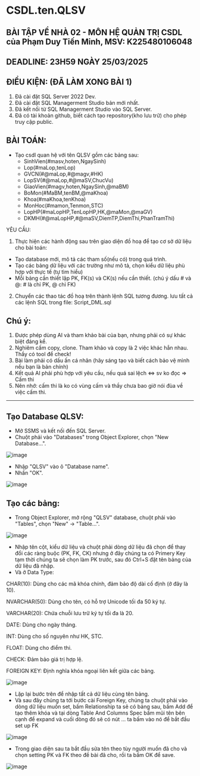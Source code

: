 # CSDL.ten.QLSV
## BÀI TẬP VỀ NHÀ 02 - MÔN HỆ QUẢN TRỊ CSDL của Phạm Duy Tiến Minh, MSV: K225480106048

## DEADLINE: 23H59 NGÀY 25/03/2025

## ĐIỀU KIỆN: (ĐÃ LÀM XONG BÀI 1)
1. Đã cài đặt SQL Server 2022 Dev.
2. Đã cài đặt SQL Managerment Studio bản mới nhất.
3. Đã kết nối từ SQL Managerment Studio vào SQL Server.
4. Đã có tài khoản github, biết cách tạo repository(kho lưu trữ) cho phép truy cập public.

## BÀI TOÁN:
- Tạo csdl quan hệ với tên QLSV gồm các bảng sau:
  + SinhVien(#masv,hoten,NgaySinh)
  + Lop(#maLop,tenLop)
  + GVCN(#@maLop,#@magv,#HK)
  + LopSV(#@maLop,#@maSV,ChucVu)
  + GiaoVien(#magv,hoten,NgaySinh,@maBM)
  + BoMon(#MaBM,tenBM,@maKhoa)
  + Khoa(#maKhoa,tenKhoa)
  + MonHoc(#mamon,Tenmon,STC)
  + LopHP(#maLopHP,TenLopHP,HK,@maMon,@maGV)
  + DKMH(#@maLopHP,#@maSV,DiemTP,DiemThi,PhanTramThi)

YÊU CẦU:
1. Thực hiện các hành động sau trên giao diện đồ hoạ để tạo cơ sở dữ liệu cho bài toán:
  + Tạo database mới, mô tả các tham số(nếu có) trong quá trình.
  + Tạo các bảng dữ liệu với các trường như mô tả, chọn kiểu dữ liệu phù hợp với thực tế (tự tìm hiểu)
  + Mỗi bảng cần thiết lập PK, FK(s) và CK(s) nếu cần thiết. (chú ý dấu # và @: # là chỉ PK, @ chỉ FK)
2. Chuyển các thao tác đồ hoạ trên thành lệnh SQL tương đương. lưu tất cả các lệnh SQL trong file: Script_DML.sql

## Chú ý:
1. Được phép dùng AI và tham khảo bài của bạn, nhưng phải có sự khác biệt đáng kể.
2. Nghiêm cấm copy, clone. Tham khảo và copy là 2 việc khác hẳn nhau. Thầy có tool để check!
3. Bài làm phải có dấu ấn cá nhân (hãy sáng tạo và biết cách bảo vệ mình nếu bạn là bản chính)
4. Kết quả AI phải phù hợp với yêu cầu, nếu quá sai lệch <=> sv ko đọc => Cấm thi
5. Nên nhớ: cấm thi là ko có vùng cấm và thầy chưa bao giờ nói đùa về việc cấm thi.

---

## Tạo Database QLSV:
   * Mở SSMS và kết nối đến SQL Server.
   * Chuột phải vào "Databases" trong Object Explorer, chọn "New Database...".
     
![image](https://github.com/user-attachments/assets/bf3a65e3-3fc1-4691-a667-991fb0e6a35b)

   * Nhập "QLSV" vào ô "Database name".
   * Nhấn "OK".
     
![image](https://github.com/user-attachments/assets/69596d9c-8c86-4e84-b6bb-061b32342b57)

## Tạo các bảng:
   * Trong Object Explorer, mở rộng "QLSV" database, chuột phải vào "Tables", chọn "New" -> "Table...".
     
![image](https://github.com/user-attachments/assets/2d5d700e-0e55-4f0c-b2aa-c1c389b988fd)

   * Nhập tên cột, kiểu dữ liệu và chuột phải dòng dữ liệu đã chọn để thay đổi các ràng buộc (PK, FK, CK) nhưng ở đây chúng ta có Primery Key tạm thời chúng ta sẽ chọn làm PK trước, sau đó Ctrl+S đặt tên bảng của dữ liệu đã nhập.
   * Và ở Data Type:
     
CHAR(10): Dùng cho các mã khóa chính, đảm bảo độ dài cố định (ở đây là 10).

NVARCHAR(50): Dùng cho tên, có hỗ trợ Unicode tối đa 50 ký tự.

VARCHAR(20): Chứa chuỗi lưu trữ ký tự tối đa là 20.

DATE: Dùng cho ngày tháng.

INT: Dùng cho số nguyên như HK, STC.

FLOAT: Dùng cho điểm thi.

CHECK: Đảm bảo giá trị hợp lệ.

FOREIGN KEY: Định nghĩa khóa ngoại liên kết giữa các bảng.
     
![image](https://github.com/user-attachments/assets/53e28fd2-8269-41a5-bb37-31b952334e83)

   * Lặp lại bước trên để nhập tất cả dữ liệu cùng tên bảng.
   * Và sau đây chúng ta tới bước cài Foreign Key, chúng ta chuột phải vào dòng dữ liệu muốn set, bấm Relationship ta sẽ có bảng sau, bấm Add để tạo thêm khóa và tại dòng Table And Columns Spec bấm mũi tên bên cạnh để expand và cuối dòng đó sẽ có nút ... ta bấm vào nó để bắt đầu set up FK
     
![image](https://github.com/user-attachments/assets/d16c6e3f-40c2-47ba-ad2e-979d91e7938b)

   * Trong giao diện sau ta bắt đầu sửa tên theo tùy người muốn đã cho và chọn setting PK và FK theo đề bài đã cho, rồi ta bấm OK để save.
     
![image](https://github.com/user-attachments/assets/e922c31b-5bf7-4cc6-9951-5c868ab6d972)



